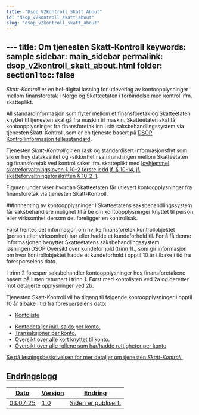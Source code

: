 ```yaml
---
title: "Dsop V2kontroll Skatt About"
id: "dsop_v2kontroll_skatt_about"
slug: "dsop_v2kontroll_skatt_about"
---
```


﻿---
title: Om tjenesten Skatt-Kontroll
keywords: sample
sidebar: main_sidebar
permalink: dsop_v2kontroll_skatt_about.html
folder: section1
toc: false
---

*Skatt-Kontroll* er en hel-digital løsning for utlevering av kontoopplysninger mellom finansforetak i Norge og Skatteetaten i forbindelse med kontroll ifm. skatteplikt. 

All standardinformasjon som flyter mellom et finansforetak og Skatteetaten knyttet til tjenesten skal gå fra maskin til maskin. Skatteetaten skal få kontoopplysninger fra finansforetak inn i sitt saksbehandlingssystem via tjenesten Skatt-Kontroll, som er en tjeneste basert på [DSOP Kontrollinformasjon fellesstandard](/dsop_v2fellesstandard_om).

Tjenesten *Skatt-Kontroll* gir en rask og standardisert informasjonsflyt som sikrer høy datakvalitet og -sikkerhet i samhandlingen mellom Skatteetaten og finansforetak ved kontrollsaker ifm. skatteplikt med [lovhjemmel skatteforvaltningsloven § 10-2 første ledd jf. § 10-14, jf. skatteforvaltningsforskriften § 10-2-1](/dsop_v2kontroll_skatt_juridisk).

Figuren under viser hvordan Skatteetaten får utlevert kontoopplysninger fra finansforetak via tjenesten Skatt-Kontroll. 


[<!-- Comment fixed -->](images/skatt_kontroll_01-1.png)


##Innhenting av kontoopplysninger
I Skatteetatens saksbehandlingssystem får saksbehandlere mulighet til å be om kontoopplysninger knyttet til person eller virksomhet dersom det foreligger en kontrollsak. 

[<!-- Comment fixed -->](images/skatt_kontroll_01-2.png)

Først hentes det informasjon om hvilke finansforetak kontrollobjektet (person eller virksomhet) har eller hadde et kundeforhold til. For å få denne informasjonen benytter Skatteetatens saksbehandlingssystem løsningen DSOP Oversikt over kundeforhold (trinn 1)., som gir informasjon om hvor kontrollobjektet hadde et kundeforhold i opptil 10 år tilbake i tid fra forespørselens dato. 

I trinn 2 forespør saksbehandler kontoopplysninger hos finansforetakene basert på listen returnert i trinn 1. Først med kontolisten ved 2a og deretter mot detaljerte opplysninger ved 2b.

Tjenesten Skatt-Kontroll vil ha tilgang til følgende kontoopplysninger i opptil 10 år tilbake i tid fra forespørselens dato: 

<u><u>
* Kontoliste


<u><u>
* Kontodetaljer inkl. saldo per konto.
* Transaksjoner per konto.
* Oversikt over alle kort knyttet til konto.
* Oversikt over alle rollene som har/hadde rettigheter per konto

Se på [løsningsbeskrivelsen](/dsop_v2kontroll_skatt_l%C3%B8sningsbeskrivelse) for mer detaljer om 
tjenesten *Skatt-Kontroll*.   


## Endringslogg

| Dato     | Versjon | Endring                                      |
|----------|---------|----------------------------------------------|
| 03.07.25 | 1.0     | Siden er publisert. |
